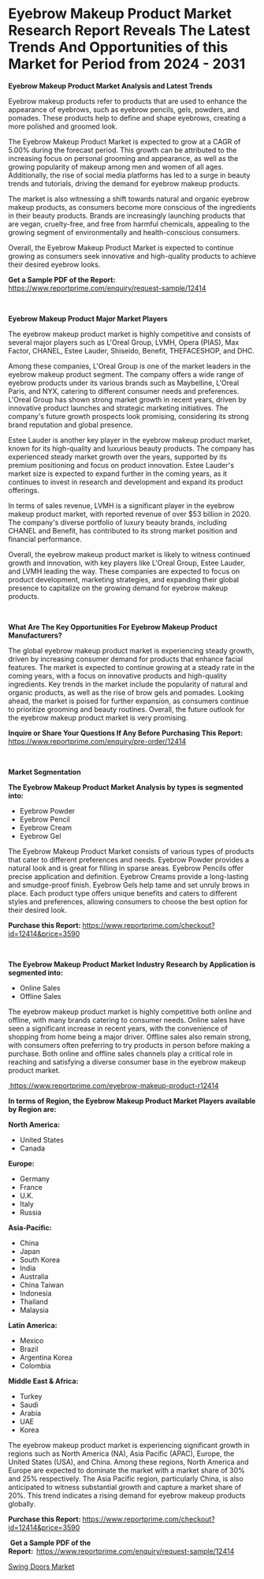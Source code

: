 <p><h1>Eyebrow Makeup Product Market Research Report Reveals The Latest Trends And Opportunities of this Market for Period from 2024 - 2031</h1></p><p><strong>Eyebrow Makeup Product Market Analysis and Latest Trends</strong></p>
<p><p>Eyebrow makeup products refer to products that are used to enhance the appearance of eyebrows, such as eyebrow pencils, gels, powders, and pomades. These products help to define and shape eyebrows, creating a more polished and groomed look.</p><p>The Eyebrow Makeup Product Market is expected to grow at a CAGR of 5.00% during the forecast period. This growth can be attributed to the increasing focus on personal grooming and appearance, as well as the growing popularity of makeup among men and women of all ages. Additionally, the rise of social media platforms has led to a surge in beauty trends and tutorials, driving the demand for eyebrow makeup products.</p><p>The market is also witnessing a shift towards natural and organic eyebrow makeup products, as consumers become more conscious of the ingredients in their beauty products. Brands are increasingly launching products that are vegan, cruelty-free, and free from harmful chemicals, appealing to the growing segment of environmentally and health-conscious consumers.</p><p>Overall, the Eyebrow Makeup Product Market is expected to continue growing as consumers seek innovative and high-quality products to achieve their desired eyebrow looks.</p></p>
<p><strong>Get a Sample PDF of the Report:&nbsp;</strong> <a href="https://www.reportprime.com/enquiry/request-sample/12414">https://www.reportprime.com/enquiry/request-sample/12414</a></p>
<p>&nbsp;</p>
<p><strong>Eyebrow Makeup Product Major Market Players</strong></p>
<p><p>The eyebrow makeup product market is highly competitive and consists of several major players such as L'Oreal Group, LVMH, Opera (PIAS), Max Factor, CHANEL, Estee Lauder, Shiseido, Benefit, THEFACESHOP, and DHC. </p><p>Among these companies, L'Oreal Group is one of the market leaders in the eyebrow makeup product segment. The company offers a wide range of eyebrow products under its various brands such as Maybelline, L'Oreal Paris, and NYX, catering to different consumer needs and preferences. L'Oreal Group has shown strong market growth in recent years, driven by innovative product launches and strategic marketing initiatives. The company's future growth prospects look promising, considering its strong brand reputation and global presence.</p><p>Estee Lauder is another key player in the eyebrow makeup product market, known for its high-quality and luxurious beauty products. The company has experienced steady market growth over the years, supported by its premium positioning and focus on product innovation. Estee Lauder's market size is expected to expand further in the coming years, as it continues to invest in research and development and expand its product offerings.</p><p>In terms of sales revenue, LVMH is a significant player in the eyebrow makeup product market, with reported revenue of over $53 billion in 2020. The company's diverse portfolio of luxury beauty brands, including CHANEL and Benefit, has contributed to its strong market position and financial performance.</p><p>Overall, the eyebrow makeup product market is likely to witness continued growth and innovation, with key players like L'Oreal Group, Estee Lauder, and LVMH leading the way. These companies are expected to focus on product development, marketing strategies, and expanding their global presence to capitalize on the growing demand for eyebrow makeup products.</p></p>
<p>&nbsp;</p>
<p><strong>What Are The Key Opportunities For Eyebrow Makeup Product Manufacturers?</strong></p>
<p><p>The global eyebrow makeup product market is experiencing steady growth, driven by increasing consumer demand for products that enhance facial features. The market is expected to continue growing at a steady rate in the coming years, with a focus on innovative products and high-quality ingredients. Key trends in the market include the popularity of natural and organic products, as well as the rise of brow gels and pomades. Looking ahead, the market is poised for further expansion, as consumers continue to prioritize grooming and beauty routines. Overall, the future outlook for the eyebrow makeup product market is very promising.</p></p>
<p><strong>Inquire or Share Your Questions If Any Before Purchasing This Report:</strong> <a href="https://www.reportprime.com/enquiry/pre-order/12414">https://www.reportprime.com/enquiry/pre-order/12414</a></p>
<p>&nbsp;</p>
<p><strong>Market Segmentation</strong></p>
<p><strong>The Eyebrow Makeup Product Market Analysis by types is segmented into:</strong></p>
<p><ul><li>Eyebrow Powder</li><li>Eyebrow Pencil</li><li>Eyebrow Cream</li><li>Eyebrow Gel</li></ul></p>
<p><p>The Eyebrow Makeup Product Market consists of various types of products that cater to different preferences and needs. Eyebrow Powder provides a natural look and is great for filling in sparse areas. Eyebrow Pencils offer precise application and definition. Eyebrow Creams provide a long-lasting and smudge-proof finish. Eyebrow Gels help tame and set unruly brows in place. Each product type offers unique benefits and caters to different styles and preferences, allowing consumers to choose the best option for their desired look.</p></p>
<p><strong>Purchase this Report:&nbsp;</strong><a href="https://www.reportprime.com/checkout?id=12414&price=3590">https://www.reportprime.com/checkout?id=12414&price=3590</a></p>
<p>&nbsp;</p>
<p><strong>The Eyebrow Makeup Product Market Industry Research by Application is segmented into:</strong></p>
<p><ul><li>Online Sales</li><li>Offline Sales</li></ul></p>
<p><p>The eyebrow makeup product market is highly competitive both online and offline, with many brands catering to consumer needs. Online sales have seen a significant increase in recent years, with the convenience of shopping from home being a major driver. Offline sales also remain strong, with consumers often preferring to try products in person before making a purchase. Both online and offline sales channels play a critical role in reaching and satisfying a diverse consumer base in the eyebrow makeup product market.</p></p>
<p><a href="https://www.reportprime.com/eyebrow-makeup-product-r12414">&nbsp;https://www.reportprime.com/eyebrow-makeup-product-r12414</a></p>
<p><strong>In terms of Region, the Eyebrow Makeup Product Market Players available by Region are:</strong></p>
<p>
    <p> <strong> North America: </strong>
        <ul>
            <li>United States</li>
            <li>Canada</li>
        </ul>
        </p> 
    <p> <strong> Europe: </strong>
        <ul>
            <li>Germany</li>
            <li>France</li>
            <li>U.K.</li>
            <li>Italy</li>
            <li>Russia</li>
        </ul>
        </p> 
    <p> <strong> Asia-Pacific: </strong>
        <ul>
            <li>China</li>
            <li>Japan</li>
            <li>South Korea</li>
            <li>India</li>
            <li>Australia</li>
            <li>China Taiwan</li>
            <li>Indonesia</li>
            <li>Thailand</li>
            <li>Malaysia</li>
        </ul>
        </p> 
    <p> <strong> Latin America: </strong>
        <ul>
            <li>Mexico</li>
            <li>Brazil</li>
            <li>Argentina Korea</li>
            <li>Colombia</li>
        </ul>
        </p> 
    <p> <strong> Middle East & Africa: </strong>
        <ul>
            <li>Turkey</li>
            <li>Saudi</li>
            <li>Arabia</li>
            <li>UAE</li>
            <li>Korea</li>
        </ul>
    </p>
    </p>
<p><p>The eyebrow makeup product market is experiencing significant growth in regions such as North America (NA), Asia Pacific (APAC), Europe, the United States (USA), and China. Among these regions, North America and Europe are expected to dominate the market with a market share of 30% and 25% respectively. The Asia Pacific region, particularly China, is also anticipated to witness substantial growth and capture a market share of 20%. This trend indicates a rising demand for eyebrow makeup products globally.</p></p>
<p><strong>Purchase this Report: </strong><a href="https://www.reportprime.com/checkout?id=12414&price=3590">https://www.reportprime.com/checkout?id=12414&price=3590</a></p>
<p>&nbsp;<strong>Get a Sample PDF of the Report:&nbsp;&nbsp;</strong><a href="https://www.reportprime.com/enquiry/request-sample/12414">https://www.reportprime.com/enquiry/request-sample/12414</a></p>
<p><strong></strong></p>
<p><p><a href="https://github.com/claudianurdin/Market-Research-Report-List-2/blob/main/swing-doors-market.md">Swing Doors Market</a></p></p>